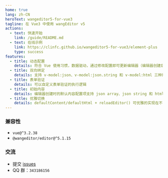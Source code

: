 ```yaml
---
home: true
lang: zh-CN
heroText: wangeditor5-for-vue3
tagline: 在 Vue3 中使用 wangEditor v5
actions:
  - text: 快速开始
    link: /guide/README.md
  - text: 在线示例
    link: https://clinfc.github.io/wangeditor5-for-vue3/element-plus
    type: success
features:
  - title: 动态配置
    details: 符合 Vue 使用习惯，数据驱动，通过修改配置即可更新编辑器（编辑器创建后修改配置项仍生效）
  - title: 双向绑定
    details: 支持 v-model:json、v-model:json.string 和 v-model:html 三种形式的双向绑定，分别对应 json array、json string 和 html string 三种形式的数据
  - title: 表单验证
    details: 可以自定义表单验证的执行逻辑
  - title: 初始内容
    details: 编辑器创建时的默认内容配置项支持 json array、json string 和 html string 三种格式的数据
  - title: 优雅切换
    details: defaultContent/defaultHtml + reloadEditor() 可优雅的实现在不同文章间的来回切换
---
```


### 兼容性

- `vue@^3.2.38`
- `@wangeditor/editor@^5.1.15`

### 交流

- 提交 [issues](https://github.com/clinfc/wangeditor5-for-vue3/issues)
- QQ 群：`343186156`
